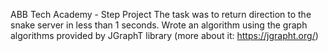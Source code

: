 ABB Tech Academy - Step Project
The task was to return direction to the snake server in less than 1 seconds.
Wrote an algorithm using the graph algorithms provided by JGraphT library (more about it: https://jgrapht.org/)
